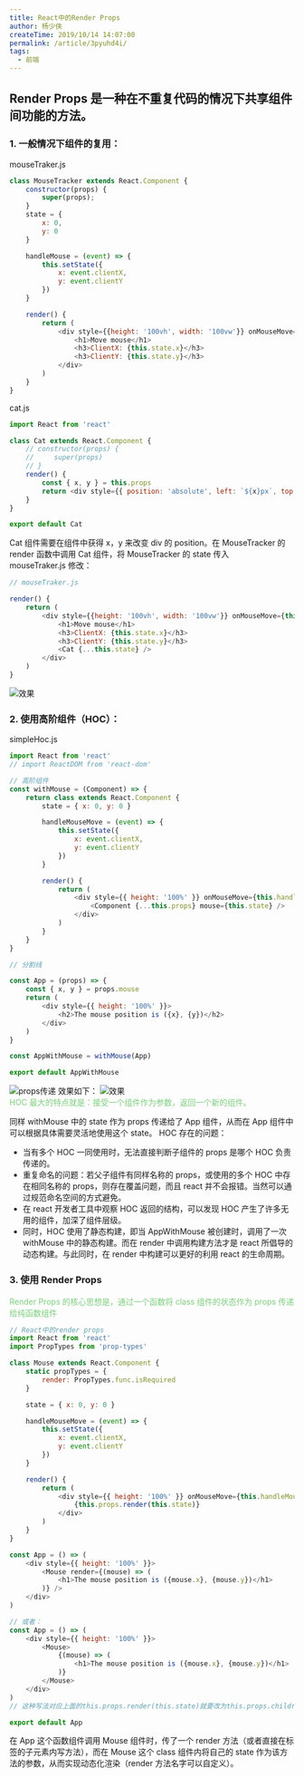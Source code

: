 ```yaml
---
title: React中的Render Props
author: 杨少侠
createTime: 2019/10/14 14:07:00
permalink: /article/3pyuhd4i/
tags:
  - 前端
---
```


## Render Props 是一种在不重复代码的情况下共享组件间功能的方法。

### 1. 一般情况下组件的复用：

mouseTraker.js

```JavaScript
class MouseTracker extends React.Component {
    constructor(props) {
        super(props);
    }
    state = {
        x: 0,
        y: 0
    }

    handleMouse = (event) => {
        this.setState({
            x: event.clientX,
            y: event.clientY
        })
    }

    render() {
        return (
            <div style={{height: '100vh', width: '100vw'}} onMouseMove={this.handleMouse}>
                <h1>Move mouse</h1>
                <h3>ClientX: {this.state.x}</h3>
                <h3>ClientY: {this.state.y}</h3>
            </div>
        )
    }
}
```

cat.js

```JavaScript
import React from 'react'

class Cat extends React.Component {
    // constructor(props) {
    //     super(props)
    // }
    render() {
        const { x, y } = this.props
        return <div style={{ position: 'absolute', left: `${x}px`, top: `${y}px`, width: '50px', height: '50px', backgroundColor: '#000' }} />
    }
}

export default Cat
```

Cat 组件需要在组件中获得 x，y 来改变 div 的 position。在 MouseTracker 的 render 函数中调用 Cat 组件，将 MouseTracker 的 state 传入  
mouseTraker.js 修改：

```JavaScript
// mouseTraker.js

render() {
    return (
        <div style={{height: '100vh', width: '100vw'}} onMouseMove={this.handleMouse}>
            <h1>Move mouse</h1>
            <h3>ClientX: {this.state.x}</h3>
            <h3>ClientY: {this.state.y}</h3>
            <Cat {...this.state} />
        </div>
    )
}
```

![效果](../images/renderProps/mouse_move.png)

### 2. 使用高阶组件（HOC）：

simpleHoc.js

```JavaScript
import React from 'react'
// import ReactDOM from 'react-dom'

// 高阶组件
const withMouse = (Component) => {
    return class extends React.Component {
        state = { x: 0, y: 0 }

        handleMouseMove = (event) => {
            this.setState({
                x: event.clientX,
                y: event.clientY
            })
        }

        render() {
            return (
                <div style={{ height: '100%' }} onMouseMove={this.handleMouseMove}>
                    <Component {...this.props} mouse={this.state} />
                </div>
            )
        }
    }
}

// 分割线

const App = (props) => {
    const { x, y } = props.mouse
    return (
        <div style={{ height: '100%' }}>
            <h2>The mouse position is ({x}, {y})</h2>
        </div>
    )
}

const AppWithMouse = withMouse(App)

export default AppWithMouse
```

![props传递](../images/renderProps/render_props_code.jpeg)
效果如下：
![效果](../images/renderProps/mouse_position.png)  
<font color="#7CCD7C">HOC 最大的特点就是：接受一个组件作为参数，返回一个新的组件。</font>

同样 withMouse 中的 state 作为 props 传递给了 App 组件，从而在 App 组件中可以根据具体需要灵活地使用这个 state。
HOC 存在的问题：

- 当有多个 HOC 一同使用时，无法直接判断子组件的 props 是哪个 HOC 负责传递的。
- 重复命名的问题：若父子组件有同样名称的 props，或使用的多个 HOC 中存在相同名称的 props，则存在覆盖问题，而且 react 并不会报错。当然可以通过规范命名空间的方式避免。
- 在 react 开发者工具中观察 HOC 返回的结构，可以发现 HOC 产生了许多无用的组件，加深了组件层级。
- 同时，HOC 使用了静态构建，即当 AppWithMouse 被创建时，调用了一次 withMouse 中的静态构建。而在 render 中调用构建方法才是 react 所倡导的动态构建。与此同时，在 render 中构建可以更好的利用 react 的生命周期。

### 3. 使用 Render Props

<font color="#7CCD7C">Render Props 的核心思想是，通过一个函数将 class 组件的状态作为 props 传递给纯函数组件</font>

```JavaScript
// React中的render props
import React from 'react'
import PropTypes from 'prop-types'

class Mouse extends React.Component {
    static propTypes = {
        render: PropTypes.func.isRequired
    }

    state = { x: 0, y: 0 }

    handleMouseMove = (event) => {
        this.setState({
            x: event.clientX,
            y: event.clientY
        })
    }

    render() {
        return (
            <div style={{ height: '100%' }} onMouseMove={this.handleMouseMove}>
                {this.props.render(this.state)}
            </div>
        )
    }
}

const App = () => (
    <div style={{ height: '100%' }}>
        <Mouse render={(mouse) => (
            <h1>The mouse position is ({mouse.x}, {mouse.y})</h1>
        )} />
    </div>
)

// 或者：
const App = () => (
    <div style={{ height: '100%' }}>
        <Mouse>
            {(mouse) => (
                <h1>The mouse position is ({mouse.x}, {mouse.y})</h1>
            )}
        </Mouse>
    </div>
)
// 这种写法对应上面的this.props.render(this.state)就要改为this.props.children(this.state)

export default App
```

在 App 这个函数组件调用 Mouse 组件时，传了一个 render 方法（或者直接在标签的子元素内写方法），而在 Mouse 这个 class 组件内将自己的 state 作为该方法的参数，从而实现动态化渲染（render 方法名字可以自定义）。

<br/>
